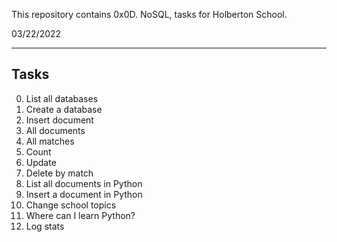 This repository contains 0x0D. NoSQL, tasks for Holberton School.

03/22/2022

<hr />

## Tasks

0. List all databases
1. Create a database
2. Insert document
3. All documents
4. All matches
5. Count
6. Update
7. Delete by match
8. List all documents in Python
9. Insert a document in Python
10. Change school topics
11. Where can I learn Python?
12. Log stats
